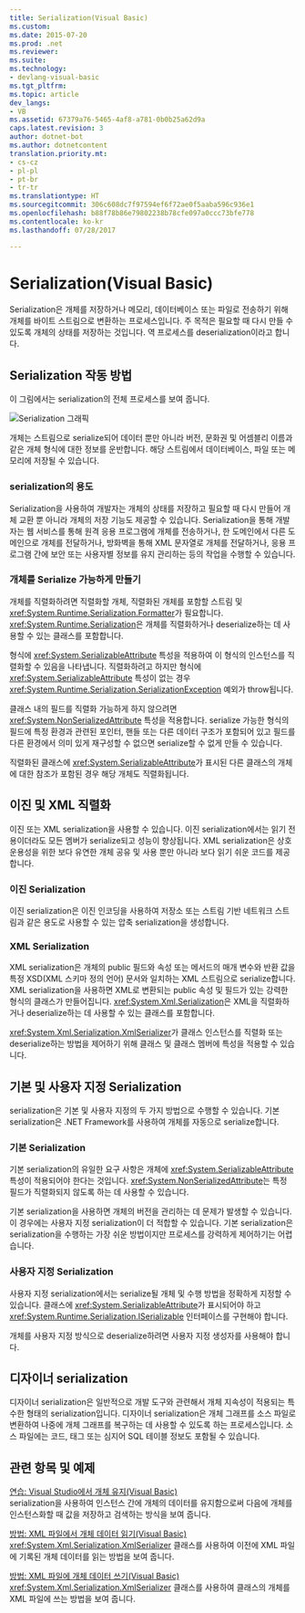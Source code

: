 ```yaml
---
title: Serialization(Visual Basic)
ms.custom: 
ms.date: 2015-07-20
ms.prod: .net
ms.reviewer: 
ms.suite: 
ms.technology:
- devlang-visual-basic
ms.tgt_pltfrm: 
ms.topic: article
dev_langs:
- VB
ms.assetid: 67379a76-5465-4af8-a781-0b0b25a62d9a
caps.latest.revision: 3
author: dotnet-bot
ms.author: dotnetcontent
translation.priority.mt:
- cs-cz
- pl-pl
- pt-br
- tr-tr
ms.translationtype: HT
ms.sourcegitcommit: 306c608dc7f97594ef6f72ae0f5aaba596c936e1
ms.openlocfilehash: b88f78b86e79802238b78cfe097a0ccc73bfe778
ms.contentlocale: ko-kr
ms.lasthandoff: 07/28/2017

---
```

# <a name="serialization-visual-basic"></a>Serialization(Visual Basic)
Serialization은 개체를 저장하거나 메모리, 데이터베이스 또는 파일로 전송하기 위해 개체를 바이트 스트림으로 변환하는 프로세스입니다. 주 목적은 필요할 때 다시 만들 수 있도록 개체의 상태를 저장하는 것입니다. 역 프로세스를 deserialization이라고 합니다.  
  
## <a name="how-serialization-works"></a>Serialization 작동 방법  
 이 그림에서는 serialization의 전체 프로세스를 보여 줍니다.  
  
 ![Serialization 그래픽](../../../../csharp/programming-guide/concepts/serialization/media/serialization.gif "serialization")  
  
 개체는 스트림으로 serialize되어 데이터 뿐만 아니라 버전, 문화권 및 어셈블리 이름과 같은 개체 형식에 대한 정보를 운반합니다. 해당 스트림에서 데이터베이스, 파일 또는 메모리에 저장될 수 있습니다.  
  
### <a name="uses-for-serialization"></a>serialization의 용도  
 Serialization을 사용하여 개발자는 개체의 상태를 저장하고 필요할 때 다시 만들어 개체 교환 뿐 아니라 개체의 저장 기능도 제공할 수 있습니다. Serialization을 통해 개발자는 웹 서비스를 통해 원격 응용 프로그램에 개체를 전송하거나, 한 도메인에서 다른 도메인으로 개체를 전달하거나, 방화벽을 통해 XML 문자열로 개체를 전달하거나, 응용 프로그램 간에 보안 또는 사용자별 정보를 유지 관리하는 등의 작업을 수행할 수 있습니다.  
  
### <a name="making-an-object-serializable"></a>개체를 Serialize 가능하게 만들기  
 개체를 직렬화하려면 직렬화할 개체, 직렬화된 개체를 포함할 스트림 및 <xref:System.Runtime.Serialization.Formatter>가 필요합니다. <xref:System.Runtime.Serialization>은 개체를 직렬화하거나 deserialize하는 데 사용할 수 있는 클래스를 포함합니다.  
  
 형식에 <xref:System.SerializableAttribute> 특성을 적용하여 이 형식의 인스턴스를 직렬화할 수 있음을 나타냅니다. 직렬화하려고 하지만 형식에 <xref:System.SerializableAttribute> 특성이 없는 경우 <xref:System.Runtime.Serialization.SerializationException> 예외가 throw됩니다.  
  
 클래스 내의 필드를 직렬화 가능하게 하지 않으려면 <xref:System.NonSerializedAttribute> 특성을 적용합니다. serialize 가능한 형식의 필드에 특정 환경과 관련된 포인터, 핸들 또는 다른 데이터 구조가 포함되어 있고 필드를 다른 환경에서 의미 있게 재구성할 수 없으면 serialize할 수 없게 만들 수 있습니다.  
  
 직렬화된 클래스에 <xref:System.SerializableAttribute>가 표시된 다른 클래스의 개체에 대한 참조가 포함된 경우 해당 개체도 직렬화됩니다.  
  
## <a name="binary-and-xml-serialization"></a>이진 및 XML 직렬화  
 이진 또는 XML serialization을 사용할 수 있습니다. 이진 serialization에서는 읽기 전용이더라도 모든 멤버가 serialize되고 성능이 향상됩니다. XML serialization은 상호 운용성을 위한 보다 유연한 개체 공유 및 사용 뿐만 아니라 보다 읽기 쉬운 코드를 제공합니다.  
  
### <a name="binary-serialization"></a>이진 Serialization  
 이진 serialization은 이진 인코딩을 사용하여 저장소 또는 스트림 기반 네트워크 스트림과 같은 용도로 사용할 수 있는 압축 serialization을 생성합니다.  
  
### <a name="xml-serialization"></a>XML Serialization  
 XML serialization은 개체의 public 필드와 속성 또는 메서드의 매개 변수와 반환 값을 특정 XSD(XML 스키마 정의 언어) 문서와 일치하는 XML 스트림으로 serialize합니다. XML serialization을 사용하면 XML로 변환되는 public 속성 및 필드가 있는 강력한 형식의 클래스가 만들어집니다. <xref:System.Xml.Serialization>은 XML을 직렬화하거나 deserialize하는 데 사용할 수 있는 클래스를 포함합니다.  
  
 <xref:System.Xml.Serialization.XmlSerializer>가 클래스 인스턴스를 직렬화 또는 deserialize하는 방법을 제어하기 위해 클래스 및 클래스 멤버에 특성을 적용할 수 있습니다.  
  
## <a name="basic-and-custom-serialization"></a>기본 및 사용자 지정 Serialization  
 serialization은 기본 및 사용자 지정의 두 가지 방법으로 수행할 수 있습니다. 기본 serialization은 .NET Framework를 사용하여 개체를 자동으로 serialize합니다.  
  
### <a name="basic-serialization"></a>기본 Serialization  
 기본 serialization의 유일한 요구 사항은 개체에 <xref:System.SerializableAttribute> 특성이 적용되어야 한다는 것입니다. <xref:System.NonSerializedAttribute>는 특정 필드가 직렬화되지 않도록 하는 데 사용할 수 있습니다.  
  
 기본 serialization을 사용하면 개체의 버전을 관리하는 데 문제가 발생할 수 있습니다. 이 경우에는 사용자 지정 serialization이 더 적합할 수 있습니다. 기본 serialization은 serialization을 수행하는 가장 쉬운 방법이지만 프로세스를 강력하게 제어하기는 어렵습니다.  
  
### <a name="custom-serialization"></a>사용자 지정 Serialization  
 사용자 지정 serialization에서는 serialize될 개체 및 수행 방법을 정확하게 지정할 수 있습니다. 클래스에 <xref:System.SerializableAttribute>가 표시되어야 하고 <xref:System.Runtime.Serialization.ISerializable> 인터페이스를 구현해야 합니다.  
  
 개체를 사용자 지정 방식으로 deserialize하려면 사용자 지정 생성자를 사용해야 합니다.  
  
## <a name="designer-serialization"></a>디자이너 serialization  
 디자이너 serialization은 일반적으로 개발 도구와 관련해서 개체 지속성이 적용되는 특수한 형태의 serialization입니다. 디자이너 serialization은 개체 그래프를 소스 파일로 변환하여 나중에 개체 그래프를 복구하는 데 사용할 수 있도록 하는 프로세스입니다. 소스 파일에는 코드, 태그 또는 심지어 SQL 테이블 정보도 포함될 수 있습니다.  
  
##  <a name="BKMK_RelatedTopics"></a> 관련 항목 및 예제  
 [연습: Visual Studio에서 개체 유지(Visual Basic)](../../../../visual-basic/programming-guide/concepts/serialization/walkthrough-persisting-an-object-in-visual-studio.md)  
 serialization을 사용하여 인스턴스 간에 개체의 데이터를 유지함으로써 다음에 개체를 인스턴스화할 때 값을 저장하고 검색하는 방식을 보여 줍니다.  
  
 [방법: XML 파일에서 개체 데이터 읽기(Visual Basic)](../../../../visual-basic/programming-guide/concepts/serialization/how-to-read-object-data-from-an-xml-file.md)  
 <xref:System.Xml.Serialization.XmlSerializer> 클래스를 사용하여 이전에 XML 파일에 기록된 개체 데이터를 읽는 방법을 보여 줍니다.  
  
 [방법: XML 파일에 개체 데이터 쓰기(Visual Basic)](../../../../visual-basic/programming-guide/concepts/serialization/how-to-write-object-data-to-an-xml-file.md)  
 <xref:System.Xml.Serialization.XmlSerializer> 클래스를 사용하여 클래스의 개체를 XML 파일에 쓰는 방법을 보여 줍니다.

